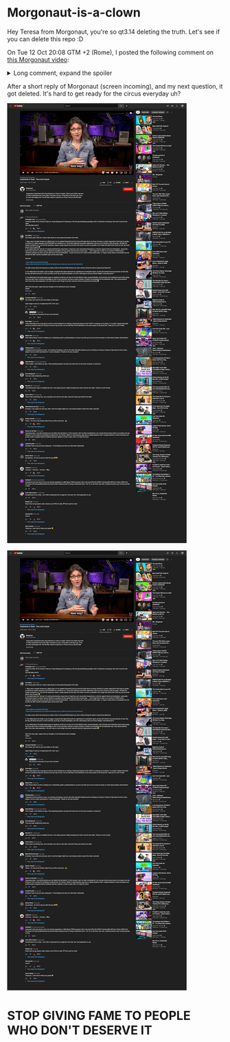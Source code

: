 # Morgonaut-is-a-clown
Hey Teresa from Morgonaut, you're so qt3.14 deleting the truth. Let's see if you can delete this repo :D 



On Tue 12 Oct 20:08 GTM +2 (Rome), I posted the following comment on [this Morgonaut video](https://www.youtube.com/watch?app=desktop&v=lztH7BUxIoM&feature=youtu.be):

<details>
<summary>Long comment, expand the spoiler</summary>
Hey Teresa, great video but I wanna make clarity on some points discussed in this video:

1. Many users consider Dortania as a Bible (true), it's not updated frequently (true) but they still forget about one thing: Dortania is a public organization that hosts its guides on GitHub on a public repository and EVERYONE can contribute on it. Given that nobody (in Dortania's organization and out of it) is forced to write the guide,  ANYONE can literally contribute on it. Just fork the repository, create a merge request and the team will review it as soon as possible. Don't forget that behind them there are still real world person, and not gods 😅
2. You talked about the "old way" of creating hackintoshes using Clover or OpenCore, and I personally interpreted as a criticism against those two bootloaders - personally I hate Clover since it's a carbon copy of OpenCore nowadays, but hey, people still have ham on their eyes... -. Don't forget that in order to run macOS on KVM/Proxmox/whatever software you want, you still need one of the two bootloaders... macOS can't boot off a virtual machine (both hyper-1 or hyper-2 level) without a bootloader that can emulate the SMC macOS compatible layer, and the other kexts.

Sources? 

- https://github.com/kholia/OSX-KVM
- https://www.nicksherlock.com/2020/04/installing-macos-catalina-on-proxmox-with-opencore/

I'm really curious about the resources to create a VM on Proxmox/KVM/whatever you want, without having the need of using Clover/OpenCore.

3. You talked about how better is rely on bigger companies like Apple, Microsoft ecc regarding the virtualization layers, as they still maintain those key features of their OSs, but hey, still about the point 2 of this comment, you'll rely on those bootloaders. Isn't this a discrepancy with your theory? Maybe I misunderstood it?

4. You talked about how badly people argue on updating macOS etc, but hey, it's not that different when using bootloaders. Even Dortania and Acidanthera teams keep saying that if you don't have a minimum knowledge on how to use a terminal, and how to make a backup, it's better not proceeding for the hackintosh way. They require patience even if you have some experience. You can't rely on a such things if you don't meet the minimum requirements honestly 😅.


Other than that, yeah, I agree with your thoughts on the hackintosh scene nowadays.
Cheers
</details>

After a short reply of Morgonaut (screen incoming), and my next question, it got deleted. It's hard to get ready for the circus everyday uh?

![](original_comment.png)

![](new_comment.png)

# STOP GIVING FAME TO PEOPLE WHO DON'T DESERVE IT
